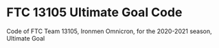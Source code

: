 # FTC 13105 Ultimate Goal Code
 Code of FTC Team 13105, Ironmen Omnicron, for the 2020-2021 season, Ultimate Goal

